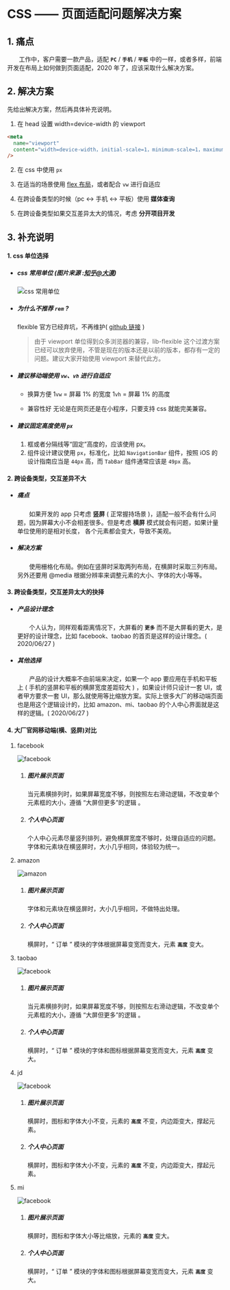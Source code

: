# CSS —— 页面适配问题解决方案

## 1. 痛点

&#160; &#160; &#160; &#160;工作中，客户需要一款产品，适配 **`PC`** / **`手机`** / **`平板`** 中的一样，或者多样，前端开发在布局上如何做到页面适配，2020 年了，应该采取什么解决方案。

## 2. 解决方案

先给出解决方案，然后再具体补充说明。

1. 在 head 设置 width=device-width 的 viewport

```html
<meta
  name="viewport"
  content="width=device-width，initial-scale=1，minimum-scale=1，maximum-scale=1，user-scalable=no，viewport-fit=cover"
/>
```

2. 在 css 中使用 `px`

3. 在适当的场景使用 [flex 布局](https://github.com/liucrystal24/Notebook/issues/11)，或者配合 `vw` 进行自适应

4. 在跨设备类型的时候（pc <-> 手机 <-> 平板）使用 **媒体查询**

5. 在跨设备类型如果交互差异太大的情况，考虑 **分开项目开发**

## 3. 补充说明

#### 1. css 单位选择

- ##### css 常用单位 (图片来源 :[知乎@大漠](https://www.zhihu.com/people/w3cplus))

  ![css 常用单位](https://pic3.zhimg.com/v2-f1ec0b53876c60332d55db5158ea10ba_r.jpg)

* ##### 为什么不推荐 `rem` ?

  flexible 官方已经弃坑，不再维护( [github 链接](https://github.com/amfe/lib-flexible/tree/2.0) )

  > 由于 viewport 单位得到众多浏览器的兼容，lib-flexible 这个过渡方案已经可以放弃使用，不管是现在的版本还是以前的版本，都存有一定的问题。建议大家开始使用 viewport 来替代此方。

- ##### 建议移动端使用 `vw`、`vh` 进行自适应

  - 换算方便
    1`vw` = 屏幕 1% 的宽度
    1`vh` = 屏幕 1% 的高度

  - 兼容性好
    无论是在网页还是在小程序，只要支持 css 就能完美兼容。

- ##### 建议固定高度使用 `px`

  1. 框或者分隔线等“固定”高度的，应该使用 px。
  2. 组件设计建议使用 `px`，标准化，比如 `NavigationBar` 组件，按照 iOS 的设计指南应当是 `44px` 高，而 `TabBar` 组件通常应该是 `49px` 高。

#### 2. 跨设备类型，交互差异不大

- ##### 痛点

  &#160; &#160; &#160; &#160;如果开发的 app 只考虑 **竖屏** ( 正常握持场景 )，适配一般不会有什么问题，因为屏幕大小不会相差很多。但是考虑 **横屏** 模式就会有问题，如果计量单位使用的是相对长度， 各个元素都会变大，导致不美观。

- ##### 解决方案

  &#160; &#160; &#160; &#160;使用栅格化布局。例如在竖屏时采取两列布局，在横屏时采取三列布局。 另外还要用 @media 根据分辨率来调整元素的大小、字体的大小等等。

#### 3. 跨设备类型，交互差异太大的抉择

- ##### 产品设计理念

  &#160; &#160; &#160; &#160;个人认为，同样观看距离情况下，大屏看的 **`更多`** 而不是大屏看的更大，是更好的设计理念，比如 facebook、taobao 的首页是这样的设计理念。( 2020/06/27 )

- ##### 其他选择
  &#160; &#160; &#160; &#160;产品的设计大概率不由前端来决定，如果一个 app 要应用在手机和平板上 ( 手机的竖屏和平板的横屏宽度差距较大 ) ，如果设计师只设计一套 UI，或者甲方要求一套 UI，那么就使用等比缩放方案。实际上很多大厂的移动端页面也是用这个逻辑设计的，比如 amazon、mi、taobao 的个人中心界面就是这样的逻辑。( 2020/06/27 )

#### 4. 大厂官网移动端(横、竖屏)对比

1. facebook

   ![facebook](img/pc-mobile/facebook.jpg)

   1. ##### 图片展示页面

      当元素横排列时，如果屏幕宽度不够，则按照左右滑动逻辑，不改变单个元素框的大小，遵循 “大屏但更多”的逻辑 。

   2. ##### 个人中心页面

      个人中心元素尽量竖列排列，避免横屏宽度不够时，处理自适应的问题。字体和元素块在横竖屏时，大小几乎相同，体验较为统一。

2. amazon

   ![amazon](img/pc-mobile/amazon.jpg)

   1. ##### 图片展示页面

      字体和元素块在横竖屏时，大小几乎相同，不做特出处理。

   2. ##### 个人中心页面

      横屏时，“ 订单 ” 模块的字体根据屏幕变宽而变大，元素 **`高度`** 变大。

3. taobao

   ![facebook](img/pc-mobile/taobao.jpg)

   1. ##### 图片展示页面

      当元素横排列时，如果屏幕宽度不够，则按照左右滑动逻辑，不改变单个元素框的大小，遵循 “大屏但更多”的逻辑 。

   2. ##### 个人中心页面

      横屏时，“ 订单 ” 模块的字体和图标根据屏幕变宽而变大，元素 **`高度`** 变大。

4. jd

   ![facebook](img/pc-mobile/jd.jpg)

   1. ##### 图片展示页面

      横屏时，图标和字体大小不变，元素的 **`高度`** 不变，内边距变大，撑起元素。

   2. ##### 个人中心页面

      横屏时，图标和字体大小不变，元素的 **`高度`** 不变，内边距变大，撑起元素。

5. mi

   ![facebook](img/pc-mobile/mi.jpg)

   1. ##### 图片展示页面

      横屏时，图标和字体大小等比缩放，元素的 **`高度`** 变大。

   2. ##### 个人中心页面

      横屏时，“ 订单 ” 模块的字体和图标根据屏幕变宽而变大，元素 **`高度`** 变大。
